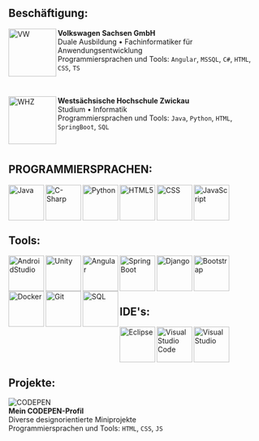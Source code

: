 <h2>
Beschäftigung:
</h2>

[<img align="left" height="94px" width="94px" alt="VW" src="https://user-images.githubusercontent.com/20931258/131373296-aa8ced38-05e9-43a8-9df2-e7ed03c3143f.jpg"/>](https://www.volkswagen-sachsen.de/de.html)

**Volkswagen Sachsen GmbH** \
Duale Ausbildung • Fachinformatiker für Anwendungsentwicklung \
Programmiersprachen und Tools: `Angular`, `MSSQL`, `C#`, `HTML`, `CSS`, `TS`\
<br/>
<br/>

[<img align="left" height="94px" width="94px" alt="WHZ" src="https://user-images.githubusercontent.com/20931258/131372847-94b32cb4-293a-49d8-b891-1c1cd6d2fffd.jpg"/>](https://www.fh-zwickau.de/)

**Westsächsische Hochschule Zwickau** \
Studium • Informatik \
Programmiersprachen und Tools: `Java`, `Python`, `HTML`, `SpringBoot`, `SQL`\
<br/>
<br/>



<h2>
PROGRAMMIERSPRACHEN:
</h2>

<img align="left" alt="Java" width="70px" src="https://user-images.githubusercontent.com/20931258/131356512-4db2afd5-d908-47e0-b781-e5548db2c214.png" />

<img align="left" alt="C-Sharp" width="70px" src="https://user-images.githubusercontent.com/20931258/131356676-670bc934-3ec1-430f-ba67-3d9293b9d2ab.png" />

<img align="left" alt="Python" width="70px" src="https://user-images.githubusercontent.com/20931258/131356722-a578b40e-8ab0-4d41-bc2c-5a56bdc23ade.png" />

<img align="left" alt="HTML5" width="70px" src="https://user-images.githubusercontent.com/20931258/131356816-76ab125a-0b83-4cca-a3ea-520d63b439f3.png" />

<img align="left" alt="CSS" width="70px" src="https://user-images.githubusercontent.com/20931258/131383145-414527ff-d84d-400c-ab9e-299347a0b0bb.png" />

<img align="left" alt="JavaScript" width="70px" src="https://user-images.githubusercontent.com/20931258/132023942-98b45c77-a92e-426a-94bc-86705a776041.png" />

<br /><br />
<br /><br />

<h2>
Tools:
</h2>

<img align="left" alt="AndroidStudio" width="70px" src="https://user-images.githubusercontent.com/20931258/131357074-63df6ac7-6b66-4f0e-8a55-b6db31103ed8.png" />

<img align="left" alt="Unity" width="70px" src="https://user-images.githubusercontent.com/20931258/131357190-37d75dc2-305d-47eb-bdc1-313943454243.png" />

<img align="left" alt="Angular" width="70px" src="https://user-images.githubusercontent.com/20931258/148452281-52a3239d-8f29-4ebd-bc07-d41ecec41bb2.png" />

<img align="left" alt="SpringBoot" width="70px" src="https://user-images.githubusercontent.com/20931258/131357312-0905256c-158e-46cf-b344-e45391ce428a.png" />

<img align="left" alt="Django" width="70px" src="https://user-images.githubusercontent.com/20931258/132024071-5a7a724e-4a94-4f76-b7f0-f773e8f21781.png" />

<img align="left" alt="Bootstrap" width="70px" src="https://user-images.githubusercontent.com/20931258/131357628-36633d2c-c99c-4a17-b548-d06a3bd7a62e.png" />

<img align="left" alt="Docker" width="70px" src="https://user-images.githubusercontent.com/20931258/131357714-af4e9a2e-10e3-4289-8ef9-3d835b8fbaf2.png" />

<img align="left" alt="Git" width="70px" src="https://user-images.githubusercontent.com/20931258/131357774-1892edb9-3fee-4d60-9d40-2d6cc6f33de3.png" />

<img align="left" alt="SQL" width="70px" src="https://user-images.githubusercontent.com/20931258/131357843-e7b92c7c-97d4-4f21-aae4-bb76b0fa5bcf.png" />

<br /><br />
<br /><br />

<h2>
IDE's:
</h2>

<img align="left" alt="Eclipse" width="70px" src="https://user-images.githubusercontent.com/20931258/131357944-f1e7aaca-d8c7-47bb-aa3e-2bbafc8d6346.png" />

<img align="left" alt="Visual Studio Code" width="70px" src="https://user-images.githubusercontent.com/20931258/131358001-ae2e9c79-2522-4dbb-9244-dce35da65a6c.png" />

<img align="left" alt="Visual Studio" width="70px" src="https://user-images.githubusercontent.com/20931258/131358034-a92dec4d-3d85-4a3c-bca5-995423470c9f.png" />

<br /><br />
<br /><br />

<h2>
Projekte:
</h2>

[<img align="left" alt="CODEPEN" src="https://user-images.githubusercontent.com/20931258/133752948-3147eef0-66b4-4d99-b121-a720c4b85516.png"/>](https://codepen.io/kennymusterer)
<br/>
**Mein CODEPEN-Profil** \
Diverse designorientierte Miniprojekte \
Programmiersprachen und Tools: `HTML`, `CSS`, `JS`\
<br/>
<br/>
<br/>
<h1></h1>
<!---
**Genutzte Programmiersprachen in den letzten 7 Tagen: &nbsp;&nbsp;&nbsp;&nbsp;&nbsp;&nbsp;&nbsp;&nbsp;&nbsp;&nbsp;&nbsp;&nbsp;&nbsp;&nbsp;&nbsp;&nbsp;&nbsp;&nbsp;&nbsp;&nbsp;&nbsp;&nbsp;&nbsp;&nbsp;&nbsp; Genutzte Editoren in den letzten 7 Tagen:**
<br/>
<a href="#"> <img align="left" src="https://wakatime.com/share/@7dcc8c54-b16d-461a-8191-ed2b6874033c/dadb2eba-f146-45d5-9caf-bc3b661b999b.svg" width="380px"></img></a>
<a href="#"> <img align="right" src="https://wakatime.com/share/@7dcc8c54-b16d-461a-8191-ed2b6874033c/0c0b57dd-5cda-4f43-b5a5-d924cf589ac5.svg" width="380px"></img></a>
-->




